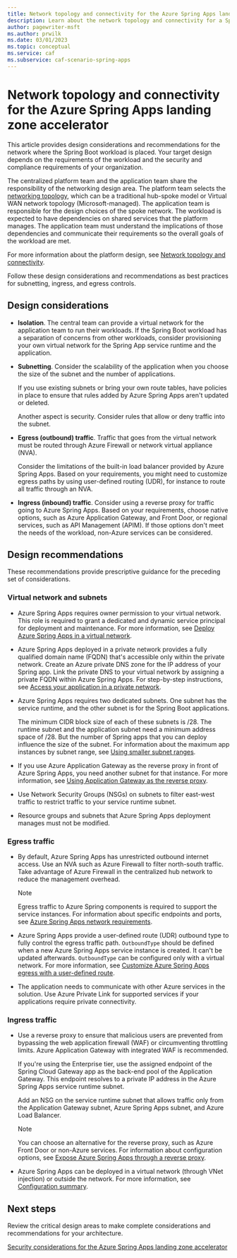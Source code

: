 ```yaml
---
title: Network topology and connectivity for the Azure Spring Apps landing zone accelerator
description: Learn about the network topology and connectivity for a Spring Boot workload. Learn the best practices for subnetting, ingress, and egress controls.
author: pagewriter-msft
ms.author: prwilk
ms.date: 03/01/2023
ms.topic: conceptual
ms.service: caf
ms.subservice: caf-scenario-spring-apps
---
```


# Network topology and connectivity for the Azure Spring Apps landing zone accelerator

This article provides design considerations and recommendations for the network where the Spring Boot workload is placed. Your target design depends on the requirements of the workload and the security and compliance requirements of your organization.  

The centralized platform team and the application team share the responsibility of the networking design area. The platform team selects the [networking topology](/azure/cloud-adoption-framework/ready/landing-zone/design-area/network-topology-and-connectivity#topology), which can be a traditional hub-spoke model or Virtual WAN network topology (Microsoft-managed). The application team is responsible for the design choices of the spoke network. The workload is expected to have dependencies on shared services that the platform manages. The application team must understand the implications of those dependencies and communicate their requirements so the overall goals of the workload are met.

For more information about the platform design, see [Network topology and connectivity](/azure/cloud-adoption-framework/ready/landing-zone/design-area/network-topology-and-connectivity).

Follow these design considerations and recommendations as best practices for subnetting, ingress, and egress controls.

## Design considerations

- **Isolation**. The central team can provide a virtual network for the application team to run their workloads. If the Spring Boot workload has a separation of concerns from other workloads, consider provisioning your own virtual network for the Spring App service runtime and the application.

- **Subnetting**.  Consider the scalability of the application when you choose the size of the subnet and the number of applications.

    If you use existing subnets or bring your own route tables, have policies in place to ensure that rules added by Azure Spring Apps aren't updated or deleted.

    Another aspect is security. Consider rules that allow or deny traffic into the subnet.

- **Egress (outbound) traffic**. Traffic that goes from the virtual network must be routed through Azure Firewall or network virtual appliance (NVA).

    Consider the limitations of the built-in load balancer provided by Azure Spring Apps. Based on your requirements, you might need to customize egress paths by using user-defined routing (UDR), for instance to route all traffic through an NVA.

- **Ingress (inbound) traffic**. Consider using a reverse proxy for traffic going to Azure Spring Apps. Based on your requirements, choose native options, such as Azure Application Gateway, and Front Door, or regional services, such as API Management (APIM). If those options don't meet the needs of the workload, non-Azure services can be considered.

## Design recommendations

These recommendations provide prescriptive guidance for the preceding set of considerations.

### Virtual network and subnets

- Azure Spring Apps requires owner permission to your virtual network. This role is required to grant a dedicated and dynamic service principal for deployment and maintenance. For more information, see [Deploy Azure Spring Apps in a virtual network](/azure/spring-apps/how-to-deploy-in-azure-virtual-network).

- Azure Spring Apps deployed in a private network provides a fully qualified domain name (FQDN) that's accessible only within the private network. Create an Azure private DNS zone for the IP address of your Spring app. Link the private DNS to your virtual network by assigning a private FQDN within Azure Spring Apps. For step-by-step instructions, see [Access your application in a private network](/azure/spring-apps/access-app-virtual-network).

- Azure Spring Apps requires two dedicated subnets. One subnet has the service runtime, and the other subnet is for the Spring Boot applications.

    The minimum CIDR block size of each of these subnets is /28. The runtime subnet and the application subnet need a minimum address space of /28. But the number of Spring apps that you can deploy influence the size of the subnet. For information about the maximum app instances by subnet range, see [Using smaller subnet ranges](/azure/spring-apps/how-to-deploy-in-azure-virtual-network?tabs=azure-portal#using-smaller-subnet-ranges).

- If you use Azure Application Gateway as the reverse proxy in front of Azure Spring Apps, you need another subnet for that instance. For more information, see [Using Application Gateway as the reverse proxy](/azure/architecture/reference-architectures/microservices/spring-cloud-reverse-proxy#scenario-1-using-application-gateway-as-the-reverse-proxy).

- Use Network Security Groups (NSGs) on subnets to filter east-west traffic to restrict traffic to your service runtime subnet.

- Resource groups and subnets that Azure Spring Apps deployment manages must not be modified.

### Egress traffic

- By default, Azure Spring Apps has unrestricted outbound internet access. Use an NVA such as Azure Firewall to filter north-south traffic. Take advantage of Azure Firewall in the centralized hub network to reduce the management overhead.

    > [!NOTE]
    >Egress traffic to Azure Spring components is required to support the service instances. For information about specific endpoints and ports, see [Azure Spring Apps network requirements](/azure/spring-apps/vnet-customer-responsibilities#azure-spring-apps-network-requirements).

- Azure Spring Apps provide a user-defined route (UDR) outbound type to fully control the egress traffic path. `OutboundType` should be defined when a new Azure Spring Apps service instance is created. It can't be updated afterwards. `OutboundType` can be configured only with a virtual network. For more information, see [Customize Azure Spring Apps egress with a user-defined route](/azure/spring-apps/concept-outbound-type).

- The application needs to communicate with other Azure services in the solution. Use Azure Private Link for supported services if your applications require private connectivity.

### Ingress traffic

- Use a reverse proxy to ensure that malicious users are prevented from bypassing the web application firewall (WAF) or circumventing throttling limits. Azure Application Gateway with integrated WAF is recommended.

    If you're using the Enterprise tier, use the assigned endpoint of the Spring Cloud Gateway app as the back-end pool of the Application Gateway. This endpoint resolves to a private IP address in the Azure Spring Apps service runtime subnet.

    Add an NSG on the service runtime subnet that allows traffic only from the Application Gateway subnet, Azure Spring Apps subnet, and Azure Load Balancer.

    > [!NOTE]
    > You can choose an alternative for the reverse proxy, such as Azure Front Door or non-Azure services. For information about configuration options, see [Expose Azure Spring Apps through a reverse proxy](/azure/architecture/reference-architectures/microservices/spring-cloud-reverse-proxy).

- Azure Spring Apps can be deployed in a virtual network (through VNet injection) or outside the network. For more information, see [Configuration summary](/azure/architecture/reference-architectures/microservices/spring-cloud-reverse-proxy#configuration-summary).

## Next steps

Review the critical design areas to make complete considerations and recommendations for your architecture.

[Security considerations for the Azure Spring Apps landing zone accelerator](./security.md)
